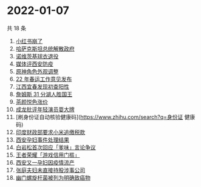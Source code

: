 # 2022-01-07

共 18 条

<!-- BEGIN -->
<!-- 最后更新时间 Fri Jan 07 2022 05:12:21 GMT+0800 (China Standard Time) -->

1. [小红书崩了](https://www.zhihu.com/search?q=小红书崩了)
1. [哈萨克斯坦总统解散政府](https://www.zhihu.com/search?q=哈萨克斯坦)
1. [诺维茨基球衣退役](https://www.zhihu.com/search?q=诺维茨基)
1. [媒体评西安防疫](https://www.zhihu.com/search?q=西安疫情)
1. [原神角色外观调整](https://www.zhihu.com/search?q=原神)
1. [22 年春运工作意见发布](https://www.zhihu.com/search?q=春运工作意见)
1. [江西宜春发现初查阳性](https://www.zhihu.com/search?q=江西宜春疫情)
1. [詹姆斯 31 分湖人胜国王](https://www.zhihu.com/search?q=湖人)
1. [茶颜悦色涨价](https://www.zhihu.com/search?q=茶颜悦色)
1. [成龙批评年轻演员耍大牌](https://www.zhihu.com/search?q=成龙批评年轻演员)
1. [刷身份证自动核验健康码](https://www.zhihu.com/search?q=身份证 健康码)
1. [印度财政部要求小米追缴税款](https://www.zhihu.com/search?q=小米)
1. [西安孕妇事件处理结果](https://www.zhihu.com/search?q=西安孕妇)
1. [白岩松首次回应「爹味」言论争议](https://www.zhihu.com/search?q=白岩松)
1. [王者荣耀「游戏信用门槛」](https://www.zhihu.com/search?q=王者荣耀)
1. [西安又一孕妇因疫情流产](https://www.zhihu.com/search?q=西安孕妇流产)
1. [张庭夫妇未直接持股涉事公司](https://www.zhihu.com/search?q=张庭夫妇)
1. [幽门螺旋杆菌被列为明确致癌物](https://www.zhihu.com/search?q=幽门螺旋杆菌)

<!-- END -->

